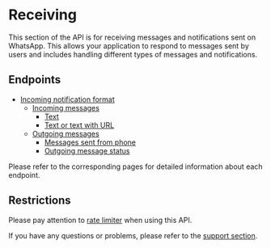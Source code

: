 # Receiving

This section of the API is for receiving messages and notifications sent on WhatsApp. This allows your application to respond to messages sent by users and includes handling different types of messages and notifications.
## Endpoints

* [Incoming notification format](../receiving/notifications-format/index.md)
    * [Incoming messages](../receiving/notifications-format/incoming-message/index.md)
        * [Text](../receiving/notifications-format/incoming-message/text.md)
        * [Text or text with URL](../receiving/notifications-format/incoming-message/extended-text.md)
    * [Outgoing messages](../receiving/notifications-format/outgoing-message/index.md)
        * [Messages sent from phone](../receiving/notifications-format/outgoing-message/phone.md)
        * [Outgoing message status](../receiving/notifications-format/outgoing-message/status.md)

Please refer to the corresponding pages for detailed information about each endpoint.
## Restrictions

Please pay attention to [rate limiter](api/rate-limiter.md) when using this API.

If you have any questions or problems, please refer to the [support section](support.md).